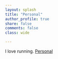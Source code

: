 ```yaml
---
layout: splash
title: "Personal"
author_profile: true
share: false 
comments: false
class: wide 

---
```


I love running. [Personal](../images/pel.pdf)
